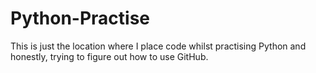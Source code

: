 # Python-Practise

This is just the location where I place code whilst practising Python and honestly, trying to figure out how to use GitHub.
